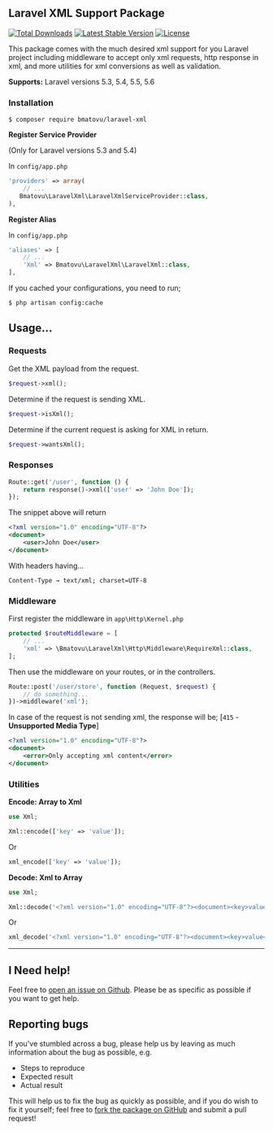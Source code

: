 ## Laravel XML Support Package

[![Total Downloads](https://poser.pugx.org/bmatovu/laravel-xml/downloads)](https://packagist.org/packages/bmatovu/laravel-xml)
[![Latest Stable Version](https://poser.pugx.org/bmatovu/laravel-xml/v/stable)](https://packagist.org/packages/bmatovu/laravel-xml)
[![License](https://poser.pugx.org/bmatovu/laravel-xml/license)](https://packagist.org/packages/bmatovu/laravel-xml)

This package comes with the much desired xml support for you Laravel project including middleware to accept only xml requests, 
http response in xml, and more utilities for xml conversions as well as validation.

**Supports:** Laravel versions 5.3, 5.4, 5.5, 5.6

### Installation

`$ composer require bmatovu/laravel-xml`

**Register Service Provider** 

(Only for Laravel versions 5.3 and 5.4)

In `config/app.php`

```php
'providers' => array(
    // ...
   Bmatovu\LaravelXml\LaravelXmlServiceProvider::class,
),
```

**Register Alias**

In `config/app.php`

```php
'aliases' => [
    // ...
    'Xml' => Bmatovu\LaravelXml\LaravelXml::class,
],
```

If you cached your configurations, you need to run;

`$ php artisan config:cache`

## Usage...

### Requests

Get the XML payload from the request.

```php
$request->xml();
```

Determine if the request is sending XML.

```php
$request->isXml();
```

Determine if the current request is asking for XML in return.

```php
$request->wantsXml();
```

### Responses

```php
Route::get('/user', function () {
    return response()->xml(['user' => 'John Doe']);
});
```

The snippet above will return

```xml
<?xml version="1.0" encoding="UTF-8"?>
<document>
    <user>John Doe</user>
</document>
```

With headers having... 

`Content-Type → text/xml; charset=UTF-8`

### Middleware

First register the middleware in `app\Http\Kernel.php`

```php
protected $routeMiddleware = [
    // ...
    'xml' => \Bmatovu\LaravelXml\Http\Middleware\RequireXml::class,
];
```

Then use the middleware on your routes, or in the controllers. 

```php
Route::post('/user/store', function (Request, $request) {
    // do something...
})->middleware('xml');
```

In case of the request is not sending xml, the response will be; [`415` - **Unsupported Media Type**]

```xml
<?xml version="1.0" encoding="UTF-8"?>
<document>
    <error>Only accepting xml content</error>
</document>
```

### Utilities

**Encode: Array to Xml**

```php
use Xml;

Xml::encode(['key' => 'value']);
```

Or

```php
xml_encode(['key' => 'value']);
```


**Decode: Xml to Array**

```php
use Xml;

Xml::decode('<?xml version="1.0" encoding="UTF-8"?><document><key>value</key></document>');
```

Or

```php
xml_decode('<?xml version="1.0" encoding="UTF-8"?><document><key>value</key></document>');
```

<hr/>

I Need help!
---
Feel free to [open an issue on Github](https://github.com/mtvbrianking/laravel-xml/issues/new). 
Please be as specific as possible if you want to get help.

Reporting bugs
--
If you've stumbled across a bug, please help us by leaving as much information about the bug as possible, e.g.
- Steps to reproduce
- Expected result
- Actual result

This will help us to fix the bug as quickly as possible, and if you do wish to fix it yourself; 
feel free to [fork the package on GitHub](https://github.com/mtvbrianking/laravel-xml) and submit a pull request!